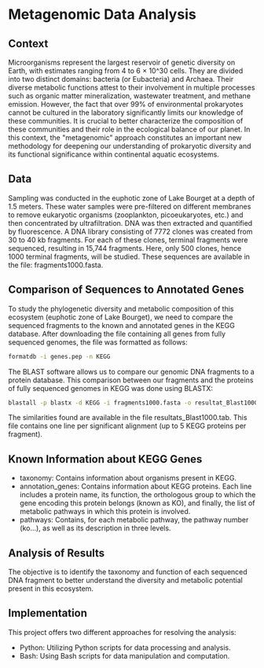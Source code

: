 # Metagenomic Data Analysis
## Context

Microorganisms represent the largest reservoir of genetic diversity on Earth, with estimates ranging from 4 to 6 × 10^30 cells. They are divided into two distinct domains: bacteria (or Eubacteria) and Archaea. Their diverse metabolic functions attest to their involvement in multiple processes such as organic matter mineralization, wastewater treatment, and methane emission. However, the fact that over 99% of environmental prokaryotes cannot be cultured in the laboratory significantly limits our knowledge of these communities. It is crucial to better characterize the composition of these communities and their role in the ecological balance of our planet. In this context, the "metagenomic" approach constitutes an important new methodology for deepening our understanding of prokaryotic diversity and its functional significance within continental aquatic ecosystems.

## Data

Sampling was conducted in the euphotic zone of Lake Bourget at a depth of 1.5 meters. These water samples were pre-filtered on different membranes to remove eukaryotic organisms (zooplankton, picoeukaryotes, etc.) and then concentrated by ultrafiltration. DNA was then extracted and quantified by fluorescence. A DNA library consisting of 7772 clones was created from 30 to 40 kb fragments. For each of these clones, terminal fragments were sequenced, resulting in 15,744 fragments. Here, only 500 clones, hence 1000 terminal fragments, will be studied. These sequences are available in the file: fragments1000.fasta.

## Comparison of Sequences to Annotated Genes

To study the phylogenetic diversity and metabolic composition of this ecosystem (euphotic zone of Lake Bourget), we need to compare the sequenced fragments to the known and annotated genes in the KEGG database. After downloading the file containing all genes from fully sequenced genomes, the file was formatted as follows:
```bash
formatdb -i genes.pep -n KEGG
```
The BLAST software allows us to compare our genomic DNA fragments to a protein database. This comparison between our fragments and the proteins of fully sequenced genomes in KEGG was done using BLASTX:
```bash
blastall -p blastx -d KEGG -i fragments1000.fasta -o resultat_Blast1000.tab -e 10.0 -m 8 -b 5 -a 4
```
The similarities found are available in the file resultats_Blast1000.tab. This file contains one line per significant alignment (up to 5 KEGG proteins per fragment).

## Known Information about KEGG Genes

  * taxonomy: Contains information about organisms present in KEGG.
  * annotation_genes: Contains information about KEGG proteins. Each line includes a protein name, its function, the orthologous group to which the gene encoding this protein belongs (known as KO), and finally, the list of metabolic pathways in which this protein is involved.
  * pathways: Contains, for each metabolic pathway, the pathway number (ko...), as well as its description in three levels.

## Analysis of Results

The objective is to identify the taxonomy and function of each sequenced DNA fragment to better understand the diversity and metabolic potential present in this ecosystem.

## Implementation

This project offers two different approaches for resolving the analysis:

   * Python: Utilizing Python scripts for data processing and analysis.
   * Bash: Using Bash scripts for data manipulation and computation.

